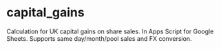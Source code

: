 # capital_gains

Calculation for UK capital gains on share sales. In Apps Script for Google Sheets. Supports same day/month/pool sales and FX conversion.
